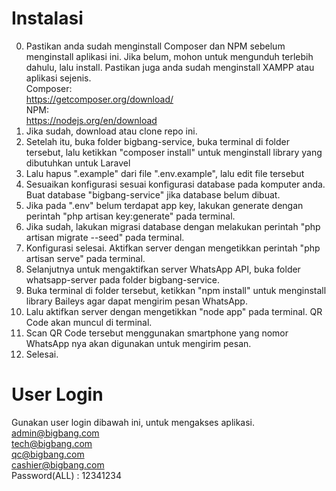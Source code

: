# Instalasi

0. Pastikan anda sudah menginstall Composer dan NPM sebelum menginstall aplikasi ini. Jika belum, mohon untuk mengunduh terlebih dahulu, lalu install. Pastikan juga anda sudah menginstall XAMPP atau aplikasi sejenis.\
Composer: \
https://getcomposer.org/download/ \
NPM: \
https://nodejs.org/en/download
1. Jika sudah, download atau clone repo ini.
2. Setelah itu, buka folder bigbang-service, buka terminal di folder tersebut, lalu ketikkan "composer install" untuk menginstall library yang dibutuhkan untuk Laravel
3. Lalu hapus ".example" dari file ".env.example", lalu edit file tersebut
4. Sesuaikan konfigurasi sesuai konfigurasi database pada komputer anda. Buat database "bigbang-service" jika database belum dibuat.
5. Jika pada ".env" belum terdapat app key, lakukan generate dengan perintah "php artisan key:generate" pada terminal.
6. Jika sudah, lakukan migrasi database dengan melakukan perintah "php artisan migrate --seed" pada terminal.
7. Konfigurasi selesai. Aktifkan server dengan mengetikkan perintah "php artisan serve" pada terminal.
8. Selanjutnya untuk mengaktifkan server WhatsApp API, buka folder whatsapp-server pada folder bigbang-service.
9. Buka terminal di folder tersebut, ketikkan "npm install" untuk menginstall library Baileys agar dapat mengirim pesan WhatsApp.
10. Lalu aktifkan server dengan mengetikkan "node app" pada terminal. QR Code akan muncul di terminal.
11. Scan QR Code tersebut menggunakan smartphone yang nomor WhatsApp nya akan digunakan untuk mengirim pesan.
12. Selesai. 

# User Login
Gunakan user login dibawah ini, untuk mengakses aplikasi.\
admin@bigbang.com \
tech@bigbang.com \
qc@bigbang.com \
cashier@bigbang.com \
Password(ALL) : 12341234